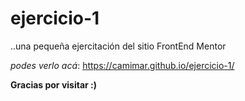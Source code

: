 # ejercicio-1 
..una pequeña ejercitación del sitio FrontEnd Mentor

*podes verlo acá*: 
https://camimar.github.io/ejercicio-1/

**Gracias por visitar :)**
